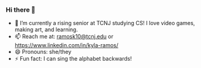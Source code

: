 ### Hi there 👋

- 🌱 I’m currently a rising senior at TCNJ studying CS! I love video games, making art, and learning.
- 📫 Reach me at: ramosk10@tcnj.edu or https://www.linkedin.com/in/kyla-ramos/
- 😄 Pronouns: she/they
- ⚡ Fun fact: I can sing the alphabet backwards!

<!--
**kyla0509/kyla0509** is a ✨ _special_ ✨ repository because its `README.md` (this file) appears on your GitHub profile.

Here are some ideas to get you started:

- 🔭 I’m currently working on ...
- 🌱 I’m currently learning ...
- 👯 I’m looking to collaborate on ...
- 🤔 I’m looking for help with ...
- 💬 Ask me about ...
- 📫 How to reach me: ...
- 😄 Pronouns: ...
- ⚡ Fun fact: ...
-->
